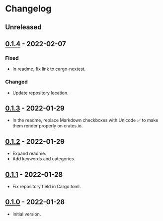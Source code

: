 # Changelog

## Unreleased

## [0.1.4] - 2022-02-07

### Fixed

- In readme, fix link to cargo-nextest.

### Changed

- Update repository location.

## [0.1.3] - 2022-01-29

- In the readme, replace Markdown checkboxes with Unicode ✅ to make them render properly on
  crates.io.

## [0.1.2] - 2022-01-29

- Expand readme.
- Add keywords and categories.

## [0.1.1] - 2022-01-28

- Fix repository field in Cargo.toml.

## [0.1.0] - 2022-01-28

- Initial version.

[0.1.4]: https://github.com/nextest-rs/nextest/releases/tag/quick-junit-0.1.4
[0.1.3]: https://github.com/diem/diem-devtools/releases/tag/quick-junit-0.1.3
[0.1.2]: https://github.com/diem/diem-devtools/releases/tag/quick-junit-0.1.2
[0.1.1]: https://github.com/diem/diem-devtools/releases/tag/quick-junit-0.1.1
[0.1.0]: https://github.com/diem/diem-devtools/releases/tag/quick-junit-0.1.0
